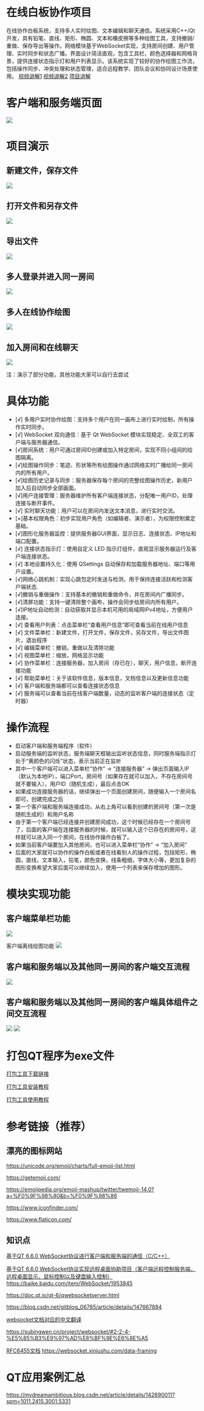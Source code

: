 在线白板协作项目
=============================
在线协作白板系统，支持多人实时绘图、文本编辑和聊天通信。系统采用C++/Qt开发，具有铅笔、直线、矩形、椭圆、文本和橡皮擦等多种绘图工具，支持撤销/重做、保存导出等操作。网络模块基于WebSocket实现，支持房间创建、用户管理、实时同步和状态广播。界面设计简洁直观，包含工具栏、颜色选择器和网格背景，提供连接状态指示灯和用户列表显示。该系统实现了较好的协作绘图工作流，包括操作同步、冲突处理和状态管理，适合远程教学、团队会议和协同设计场景使用。
[视频讲解1]()
[视频讲解2]()
[项目讲解](https://blog.csdn.net/Keep_Trying_Go/article/details/152031458)

客户端和服务端页面
=============================
![](./images/client_server.png)

项目演示
============================
新建文件，保存文件
----------------------------
![](./images/新建和保存文件.gif)

打开文件和另存文件
----------------------------
![](./images/打开和另存文件.gif)

导出文件
----------------------------
![](./images/导出文件.gif)

多人登录并进入同一房间
----------------------------
![](./images/多人登录并进入同一房间.gif)

多人在线协作绘图
----------------------------
![](./images/多人在线协作绘图.gif)

加入房间和在线聊天
----------------------------
![](./images/加入房间和在线聊天.gif)

注：演示了部分功能，其他功能大家可以自行去尝试

具体功能
==============================
- [√] 多用户实时协作绘图​​：支持多个用户在同一画布上进行实时绘制，所有操作实时同步。
- [√] ​WebSocket 双向通信​​：基于 Qt WebSocket 模块实现稳定、全双工的客户端与服务器通信。
- [√] ​房间系统​​：用户可通过房间ID创建或加入特定房间，实现不同小组间的绘图隔离。
- [√] ​绘图操作同步​​：笔迹、形状等所有绘图操作通过网络实时广播给同一房间内的所有用户。
- [√] ​绘图历史记录与同步​​：服务器保存每个房间的完整绘图操作历史，新用户加入后自动同步全部画面。
- [√] ​用户连接管理​​：服务器维护所有客户端连接状态，分配唯一用户ID，处理连接与断开事件。
- [√] ​实时聊天功能​​：用户可以在房间内发送文本消息，进行实时交流。
- [×] ​基本权限角色​​：初步实现用户角色（如编辑者、演示者），为权限控制奠定基础。
- [√] ​图形化服务器监控​：提供服务器GUI界面，显示日志、连接状态、IP地址和端口配置。
- [√] ​连接状态指示灯​​：使用自定义 LED 指示灯组件，直观显示服务器运行及客户端连接状态。
- [√] ​本地设置持久化​​：使用 QSettings 自动保存和加载服务器地址、端口等用户设置。
- [√] ​网络心跳机制​​：实现心跳包定时发送与检测，用于保持连接活跃和检测客户端状态.
- [√] ​​撤销与重做操作​​：支持基本的撤销和重做命令，并在房间内广播同步。
- [√] ​清屏功能​​：支持一键清除整个画布，操作会同步给房间内所有用户。
- [√] ​IP地址自动检测​​：自动获取并显示本机可用的局域网IPv4地址，方便用户连接。
- [√] 查看用户列表：点击菜单栏“查看用户信息”即可查看当前在线用户信息
- [√] 文件菜单栏：新建文件，打开文件，保存文件，另存文件，导出文件图片，退出程序
- [√] 编辑菜单栏：撤销，重做以及清除功能
- [√] 视图菜单栏：缩放，网格显示功能
- [√] 协作菜单栏：连接服务器，加入房间（存已在），聊天，用户信息，断开连接功能
- [√] 帮助菜单栏：关于该软件信息，版本信息，文档信息以及更新信息功能
- [√] 客户端和服务端都可以查看连接状态信息
- [√] 服务端可以查看当前在线客户端数量，动态的监听客户端的连接状态（定时器）



操作流程
===========================
* 启动客户端和服务端程序（软件）
* 启动服务端的监听状态，服务端聊天框输出监听状态信息，同时服务端指示灯处于“黄颜色的闪烁”状态，表示当前正在监听
* 其中一个客户端可以进入菜单栏“协作” → “连接服务器” → 弹出页面输入IP（默认为本地IP），端口Port，房间号（如果存在就可以加入，不存在房间号就不要输入），用户ID（随机生成），最后点击OK
* 如果成功连接服务器的话，继续弹出一个页面创建房间，随便输入一个房间名即可，创建完成之后
* 第一个客户端和服务端连接成功，从右上角可以看到创建的房间号（第一次是随机生成的）和用户名称
* 由于第一个客户端已经连接并创建房间成功，这个时候已经存在一个房间号了，后面的客户端在连接服务器的时候，就可以输入这个已存在的房间号，这样就可以进入同一个房间，在线协作操作白板了。
* 如果当前客户端要加入其他房间，也可以进入菜单栏“协作” → “加入房间”
* 后面的大家就可以协作的操作白板或者在线看别人的操作过程，包括矩形，椭圆，直线，文本输入，铅笔，颜色变换，线条粗细，字体大小等，更加复杂的图形变换希望大家后面可以继续加入，使用一个列表来保存增加的图形。

模块实现功能
===============================
客户端菜单栏功能
------------------------------
![](./images/client_func.png)

客户端离线绘图功能
![](./images/client_draw.png)


客户端和服务端以及其他同一房间的客户端交互流程
-------------------------------
![](./images/绘图同步到其他客户端的简化流程.png)


客户端和服务端以及其他同一房间的客户端具体组件之间交互流程
-------------------------------
![](./images/绘图同步到其他客户端的组件交互过程.png)
![](./images/绘图同步到其他客户端过程.png)




打包QT程序为exe文件
===============================
[打包工具下载链接](https://enigmaprotector.com/en/downloads.html)

[打包工具安装教程](https://blog.csdn.net/qq_39172792/article/details/145546784?ops_request_misc=&request_id=&biz_id=102&utm_term=enigma%E6%89%93%E5%8C%85%E5%B7%A5%E5%85%B7%E4%B8%8B%E8%BD%BD&utm_medium=distribute.pc_search_result.none-task-blog-2~all~sobaiduweb~default-0-145546784.142^v102^pc_search_result_base4&spm=1018.2226.3001.4187)

[打包工具使用教程](https://blog.csdn.net/qq_35246754/article/details/130831140)


参考链接（推荐）
===============================
漂亮的图标网站
-------------------------------
https://unicode.org/emoji/charts/full-emoji-list.html

https://getemoji.com/

https://emojipedia.org/emoji-mashup/twitter/twemoji-14.0?a=%F0%9F%98%80&b=%F0%9F%98%86

https://www.iconfinder.com/

https://www.flaticon.com/

知识点
-------------------------------
[基于QT 6.6.0 WebSocket协议进行客户端和服务端的通信（C/C++）](https://mydreamambitious.blog.csdn.net/article/details/151568114?spm=1011.2415.3001.5331)

[基于QT 6.6.0 WebSocket协议实现远程桌面协助项目（客户端远程控制服务端，远程桌面显示，鼠标控制以及键盘输入控制）](https://mydreamambitious.blog.csdn.net/article/details/151754484?spm=1011.2415.3001.5331)
https://baike.baidu.com/item/WebSocket/1953845

https://doc.qt.io/qt-6/qwebsocketserver.html

https://blog.csdn.net/gitblog_06785/article/details/147667884

[websocket文档对应的中文翻译](https://blog.csdn.net/Mr_Sunqq/article/details/126904377)

https://subingwen.cn/project/websocket/#2-2-4-%E5%85%B3%E9%97%AD%E8%BF%9E%E6%8E%A5

[RFC6455文档](https://www.rfc-editor.org/search/rfc_search_detail.php)
https://websocket.xiniushu.com/data-framing

QT应用案例汇总
=====================
https://mydreamambitious.blog.csdn.net/article/details/142690011?spm=1011.2415.3001.5331

